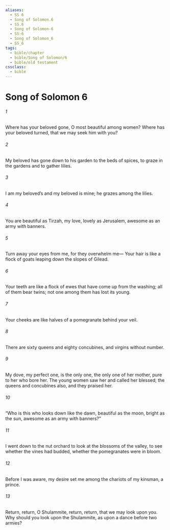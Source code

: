 ```yaml
---
aliases:
  - SS 6
  - Song of Solomon.6
  - SS.6
  - Song of Solomon-6
  - SS-6
  - Song of Solomon_6
  - SS_6
tags:
  - bible/chapter
  - bible/Song of Solomon/6
  - bible/old testament
cssclass:
  - bible
---
```


# Song of Solomon 6

###### 1
Where has your beloved gone, O most beautiful among women? Where has your beloved turned, that we may seek him with you?
###### 2
My beloved has gone down to his garden to the beds of spices, to graze in the gardens and to gather lilies.
###### 3
I am my beloved’s and my beloved is mine; he grazes among the lilies.
###### 4
You are beautiful as Tirzah, my love, lovely as Jerusalem, awesome as an army with banners.
###### 5
Turn away your eyes from me, for they overwhelm me— Your hair is like a flock of goats leaping down the slopes of Gilead.
###### 6
Your teeth are like a flock of ewes that have come up from the washing; all of them bear twins; not one among them has lost its young.
###### 7
Your cheeks are like halves of a pomegranate behind your veil.
###### 8
There are sixty queens and eighty concubines, and virgins without number.
###### 9
My dove, my perfect one, is the only one, the only one of her mother, pure to her who bore her. The young women saw her and called her blessed; the queens and concubines also, and they praised her.
###### 10
“Who is this who looks down like the dawn, beautiful as the moon, bright as the sun, awesome as an army with banners?”
###### 11
I went down to the nut orchard to look at the blossoms of the valley, to see whether the vines had budded, whether the pomegranates were in bloom.
###### 12
Before I was aware, my desire set me among the chariots of my kinsman, a prince.
###### 13
Return, return, O Shulammite, return, return, that we may look upon you. Why should you look upon the Shulammite, as upon a dance before two armies?



